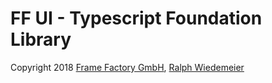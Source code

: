 # FF UI - Typescript Foundation Library

Copyright 2018 [Frame Factory GmbH](https://framefactory.ch), [Ralph Wiedemeier](https://about.me/ralphw)  
